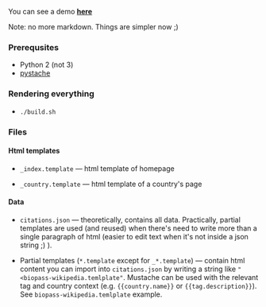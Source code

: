 You can see a demo [**here**](http://bl.ocks.org/thedod/raw/70f3e820380598c352c3/)

Note: no more markdown. Things are simpler now ;)

### Prerequsites

* Python 2 (not 3)
* [pystache](https://pypi.python.org/pypi/pystache/)

### Rendering everything

* `./build.sh`

### Files


#### Html templates
* `_index.template` &mdash; html template of homepage

* `_country.template` &mdash; html template of a country's page

#### Data
* `citations.json` &mdash; theoretically, contains all data. Practically,
  partial templates are used (and reused) when there's need to write more than a single paragraph
  of html (easier to edit text when it's not inside a json string ;) ).

* Partial templates (`*.template` except for `_*.template`) &mdash; contain html content
  you can import into `citations.json` by writing a string like `"<biopass-wikipedia.temlplate"`.
  Mustache can be used with the relevant tag and country
  context (e.g. `{{country.name}}` or `{{tag.description}}`). See `biopass-wikipedia.temlplate` example.
